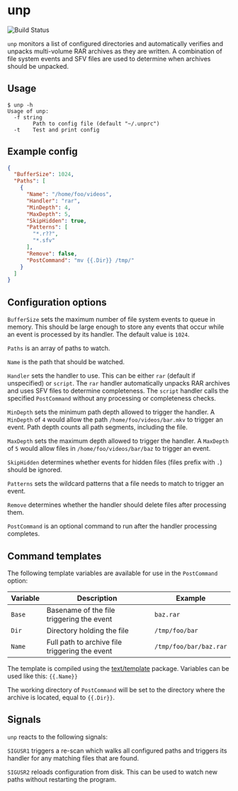 # unp

![Build Status](https://github.com/mpolden/unp/workflows/ci/badge.svg)

`unp` monitors a list of configured directories and automatically verifies and
unpacks multi-volume RAR archives as they are written. A combination of file
system events and SFV files are used to determine when archives should be
unpacked.

## Usage

```
$ unp -h
Usage of unp:
  -f string
    	Path to config file (default "~/.unprc")
  -t	Test and print config
```

## Example config

```json
{
  "BufferSize": 1024,
  "Paths": [
    {
      "Name": "/home/foo/videos",
      "Handler": "rar",
      "MinDepth": 4,
      "MaxDepth": 5,
      "SkipHidden": true,
      "Patterns": [
        "*.r??",
        "*.sfv"
      ],
      "Remove": false,
      "PostCommand": "mv {{.Dir}} /tmp/"
    }
  ]
}
```

## Configuration options

`BufferSize` sets the maximum number of file system events to queue in memory.
This should be large enough to store any events that occur while an event is
processed by its handler. The default value is `1024`.

`Paths` is an array of paths to watch.

`Name` is the path that should be watched.

`Handler` sets the handler to use. This can be either `rar` (default if
unspecified) or `script`. The `rar` handler automatically unpacks RAR archives
and uses SFV files to determine completeness. The `script` handler calls the
specified `PostCommand` without any processing or completeness checks.

`MinDepth` sets the minimum path depth allowed to trigger the handler. A
`MinDepth` of `4` would allow the path `/home/foo/videos/bar.mkv` to trigger an
event. Path depth counts all path segments, including the file.

`MaxDepth` sets the maximum depth allowed to trigger the handler. A `MaxDepth`
of `5` would allow files in `/home/foo/videos/bar/baz` to trigger an event.

`SkipHidden` determines whether events for hidden files (files prefix with `.`)
should be ignored.

`Patterns` sets the wildcard patterns that a file needs to match to trigger an
event.

`Remove` determines whether the handler should delete files after processing
them.

`PostCommand` is an optional command to run after the handler processing
completes.

## Command templates

The following template variables are available for use in the `PostCommand`
option:

Variable | Description                                    | Example
-------- | ---------------------------------------------- | -------
`Base`   | Basename of the file triggering the event      | `baz.rar`
`Dir`    | Directory holding the file                     | `/tmp/foo/bar`
`Name`   | Full path to archive file triggering the event | `/tmp/foo/bar/baz.rar`

The template is compiled using the
[text/template](http://golang.org/pkg/text/template/) package. Variables can be
used like this: `{{.Name}}`

The working directory of `PostCommand` will be set to the directory where the
archive is located, equal to `{{.Dir}}`.

## Signals

`unp` reacts to the following signals:

`SIGUSR1` triggers a re-scan which walks all configured paths and triggers its
handler for any matching files that are found.

`SIGUSR2` reloads configuration from disk. This can be used to watch new paths
without restarting the program.
